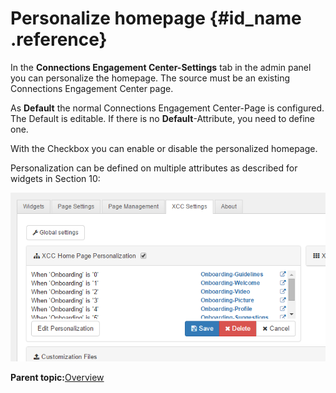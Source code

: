 # Personalize homepage {#id_name .reference}

In the **Connections Engagement Center-Settings** tab in the admin panel you can personalize the homepage. The source must be an existing Connections Engagement Center page.

As **Default** the normal Connections Engagement Center-Page is configured. The Default is editable. If there is no **Default**-Attribute, you need to define one.

With the Checkbox you can enable or disable the personalized homepage.

Personalization can be defined on multiple attributes as described for widgets in Section 10:

![image](images/image129.png)

**Parent topic:**[Overview](../../connectors/icec/cec-introduction_top.md)

